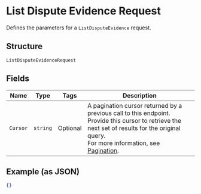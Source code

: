 
# List Dispute Evidence Request

Defines the parameters for a `ListDisputeEvidence` request.

## Structure

`ListDisputeEvidenceRequest`

## Fields

| Name | Type | Tags | Description |
|  --- | --- | --- | --- |
| `Cursor` | `string` | Optional | A pagination cursor returned by a previous call to this endpoint.<br>Provide this cursor to retrieve the next set of results for the original query.<br>For more information, see [Pagination](https://developer.squareup.com/docs/basics/api101/pagination). |

## Example (as JSON)

```json
{}
```

